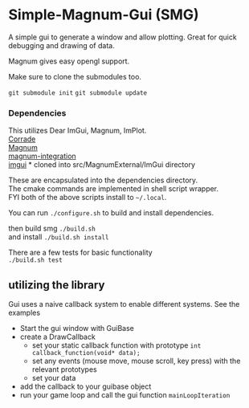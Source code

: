 # Simple-Magnum-Gui (SMG)

A simple gui to generate a window and allow plotting.
Great for quick debugging and drawing of data. 

Magnum gives easy opengl support.

Make sure to clone the submodules too.

`git submodule init`
`git submodule update`

### Dependencies

This utilizes Dear ImGui, Magnum, ImPlot.  
[Corrade](github.com/mosra/corrade)  
[Magnum](github.com/mosra/magnum)  
[magnum-integration](https://github.com/mosra/magnum-integration)  
[imgui](https://github.com/ocornut/imgui)  * cloned into src/MagnumExternal/ImGui directory

These are encapsulated into the dependencies directory.  
The cmake commands are implemented in shell script wrapper.  
FYI both of the above scripts install to `~/.local`. 

You can run `./configure.sh` to build and install dependencies.

then build smg `./build.sh`  
and install `./build.sh install`  

There are a few tests for basic functionality  
`./build.sh test`

 ## utilizing the library
Gui uses a naive callback system to enable different systems.
See the examples
 * Start the gui window with GuiBase
 * create a DrawCallback
    * set your static callback function with prototype 
        ` int callback_function(void* data); `
    * set any events (mouse move, mouse scroll, key press) with the relevant prototypes
    * set your data
* add the callback to your guibase object
* run your game loop and call the gui function `mainLoopIteration`






